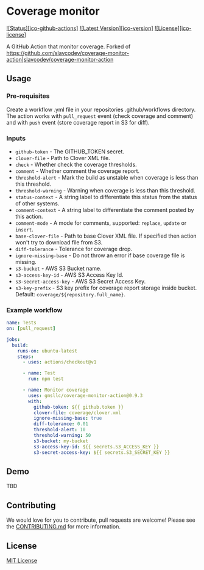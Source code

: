 # Coverage monitor

[![Status][ico-github-actions]][link-github]
[![Latest Version][ico-version]][link-github]
[![License][ico-license]][link-license]

<!-- [ico-github-actions]: https://github.com/gmsllc/coverage-monitor-action/workflows/build/badge.svg -->
<!-- [ico-version]: https://img.shields.io/github/tag/gmsllc/coverage-monitor-action.svg?label=latest -->
<!-- [ico-license]: https://img.shields.io/badge/License-MIT-blue.svg -->

[link-github]: https://github.com/gmsllc/coverage-monitor-action
[link-license]: LICENSE
[link-contributing]: .github/CONTRIBUTING.md

A GitHub Action that monitor coverage.
Forked of <https://github.com/slavcodev/coverage-monitor-action|slavcodev/coverage-monitor-action>

## Usage

### Pre-requisites

Create a workflow .yml file in your repositories .github/workflows directory.
The action works with `pull_request` event (check coverage and comment) and with `push` event (store coverage report in S3 for diff).

### Inputs

- `github-token` - The GITHUB_TOKEN secret.
- `clover-file` - Path to Clover XML file.
- `check` - Whether check the coverage thresholds.
- `comment` - Whether comment the coverage report.
- `threshold-alert` - Mark the build as unstable when coverage is less than this threshold.
- `threshold-warning` - Warning when coverage is less than this threshold.
- `status-context` - A string label to differentiate this status from the status of other systems.
- `comment-context` - A string label to differentiate the comment posted by this action.
- `comment-mode` - A mode for comments, supported: `replace`, `update` or `insert`.
- `base-clover-file` - Path to base Clover XML file. If specified then action won't try to download file from S3.
- `diff-tolerance` - Tolerance for coverage drop.
- `ignore-missing-base` - Do not throw an error if base coverage file is missing.
- `s3-bucket` - AWS S3 Bucket name.
- `s3-access-key-id` - AWS S3 Access Key Id.
- `s3-secret-access-key` - AWS S3 Secret Access Key.
- `s3-key-prefix` - S3 key prefix for coverage report storage inside bucket. Default: `coverage/${repository.full_name}`.

### Example workflow

~~~yaml
name: Tests
on: [pull_request]

jobs:
  build:
    runs-on: ubuntu-latest
    steps:
      - uses: actions/checkout@v1

      - name: Test
        run: npm test

      - name: Monitor coverage
        uses: gmsllc/coverage-monitor-action@0.9.3
        with:
          github-token: ${{ github.token }}
          clover-file: coverage/clover.xml
          ignore-missing-base: true
          diff-tolerance: 0.01
          threshold-alert: 10
          threshold-warning: 50
          s3-bucket: my-bucket
          s3-access-key-id: ${{ secrets.S3_ACCESS_KEY }}
          s3-secret-access-key: ${{ secrets.S3_SECRET_KEY }}

~~~

## Demo

TBD

## Contributing

We would love for you to contribute, pull requests are welcome!
Please see the [CONTRIBUTING.md][link-contributing] for more information.


## License

[MIT License][link-license]
